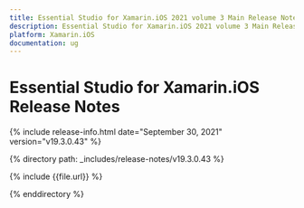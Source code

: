 ```yaml
---
title: Essential Studio for Xamarin.iOS 2021 volume 3 Main Release Notes  
description: Essential Studio for Xamarin.iOS 2021 volume 3 Main Release Notes  
platform: Xamarin.iOS
documentation: ug
---
```


# Essential Studio for Xamarin.iOS  Release Notes  

{% include release-info.html date="September 30, 2021"  version="v19.3.0.43" %} 


{% directory path: _includes/release-notes/v19.3.0.43 %}

{% include {{file.url}} %}

{% enddirectory %}